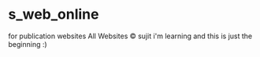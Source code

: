 # s_web_online
for publication websites 
All Websites &copy; sujit
i'm learning and this is just the beginning :)
